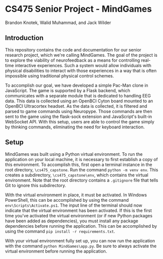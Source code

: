 # CS475 Senior Project - MindGames
Brandon Knotek, Walid Muhammad, and Jack Wilder

## Introduction
This repository contains the code and documentation for our senior research project, which we're calling MindGames. The goal of the project is to explore the viability of neurofeedback as a means for controlling real-time interactive experiences. Such a system would allow individuals with physical disabilities to interact with those experiences in a way that is often impossible using traditional physical control schemes.

To accomplish our goal, we have developed a simple Pac-Man clone in JavaScript. The game is supported by a Flask backend, which communicates with a separate module that is dedicated to handling EEG data. This data is collected using an OpenBCI Cyton board mounted to an OpenBCI Ultracortex headset. As the data is collected, it is filtered and parsed to game commands using Neuropype. Those commands are then sent to the game using the flask-sock extension and JavaScript's built-in WebSocket API. With this setup, users are able to control the game simply by thinking commands, eliminating the need for keyboard interaction.

## Setup
MindGames was built using a Python virtual environment. To run the application on your local machine, it is necessary to first establish a copy of this environment. To accomplish this, first open a terminal instance in the root directory, `\cs475_capstone`. Run the command `python -m venv env`. This creates a subdirectory, `\cs475_capstone\env`, which contains the virtual environment. Note that the root directory contains a `.gitignore` file that tells Git to ignore this subdirectory.

With the virtual environment in place, it must be activated. In Windows PowerShell, this can be accomplished by using the command `env\Scripts\Activate.ps1`. The input line of the terminal should now indicate that the virtual environment has been activated. If this is the first time you've activated the virtual environment (or if new Python packages have been added as dependencies), you must install any package dependencies before running the application. This can be accomplished by using the command `pip install -r requirements.txt`.

With your virtual environment fully set up, you can now run the application with the command `python MindGames\app.py`. Be sure to always activate the virtual environment before running the application.